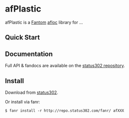 # afPlastic

afPlastic is a [Fantom](http://fantom.org/) [afIoc](http://repo.status302.com/doc/afIoc/#overview) library for ...



## Quick Start




## Documentation

Full API & fandocs are available on the [status302 repository](http://repo.status302.com/doc/afXXX/#overview).



## Install

Download from [status302](http://repo.status302.com/browse/afXXX).

Or install via fanr:

    $ fanr install -r http://repo.status302.com/fanr/ afXXX

